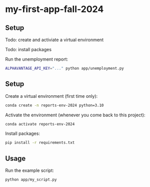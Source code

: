 # my-first-app-fall-2024

## Setup

Todo: create and activiate a virtual environment 

Todo: install packages 

Run the unemployment report:

```sh
ALPHAVANTAGE_API_KEY="..." python app/unemployment.py
```

## Setup

Create a virtual environment (first time only):

```sh
conda create -n reports-env-2024 python=3.10
```

Activate the environment (whenever you come back to this project):

```sh
conda activate reports-env-2024
```

Install packages:

```sh
pip install -r requirements.txt
```

## Usage 

Run the example script:

```sh
python app/my_script.py
```